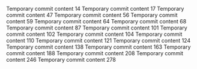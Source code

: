 Temporary commit content 14
Temporary commit content 17
Temporary commit content 47
Temporary commit content 56
Temporary commit content 59
Temporary commit content 64
Temporary commit content 68
Temporary commit content 87
Temporary commit content 101
Temporary commit content 102
Temporary commit content 104
Temporary commit content 110
Temporary commit content 121
Temporary commit content 124
Temporary commit content 138
Temporary commit content 163
Temporary commit content 188
Temporary commit content 208
Temporary commit content 246
Temporary commit content 278
